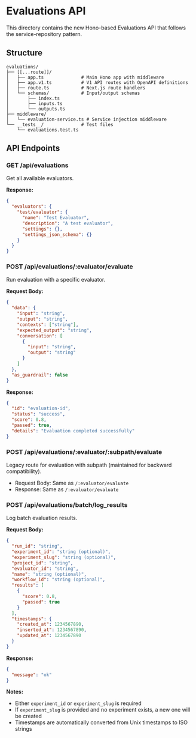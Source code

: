 # Evaluations API

This directory contains the new Hono-based Evaluations API that follows the service-repository pattern.

## Structure

```text
evaluations/
├── [[...route]]/
│   ├── app.ts              # Main Hono app with middleware
│   ├── app.v1.ts           # V1 API routes with OpenAPI definitions
│   ├── route.ts            # Next.js route handlers
│   └── schemas/            # Input/output schemas
│       ├── index.ts
│       ├── inputs.ts
│       └── outputs.ts
├── middleware/
│   └── evaluation-service.ts # Service injection middleware
└── __tests__/              # Test files
    └── evaluations.test.ts
```

## API Endpoints

### GET /api/evaluations

Get all available evaluators.

**Response:**
```json
{
  "evaluators": {
    "test/evaluator": {
      "name": "Test Evaluator",
      "description": "A test evaluator",
      "settings": {},
      "settings_json_schema": {}
    }
  }
}
```

### POST /api/evaluations/:evaluator/evaluate

Run evaluation with a specific evaluator.

**Request Body:**
```json
{
  "data": {
    "input": "string",
    "output": "string",
    "contexts": ["string"],
    "expected_output": "string",
    "conversation": [
      {
        "input": "string",
        "output": "string"
      }
    ]
  },
  "as_guardrail": false
}
```

**Response:**
```json
{
  "id": "evaluation-id",
  "status": "success",
  "score": 0.8,
  "passed": true,
  "details": "Evaluation completed successfully"
}
```

### POST /api/evaluations/:evaluator/:subpath/evaluate

Legacy route for evaluation with subpath (maintained for backward compatibility).

- Request Body: Same as `/:evaluator/evaluate`
- Response: Same as `/:evaluator/evaluate`

### POST /api/evaluations/batch/log_results

Log batch evaluation results.

**Request Body:**
```json
{
  "run_id": "string",
  "experiment_id": "string (optional)",
  "experiment_slug": "string (optional)",
  "project_id": "string",
  "evaluator_id": "string",
  "name": "string (optional)",
  "workflow_id": "string (optional)",
  "results": [
    {
      "score": 0.8,
      "passed": true
    }
  ],
  "timestamps": {
    "created_at": 1234567890,
    "inserted_at": 1234567890,
    "updated_at": 1234567890
  }
}
```

**Response:**
```json
{
  "message": "ok"
}
```

**Notes:**
- Either `experiment_id` or `experiment_slug` is required
- If `experiment_slug` is provided and no experiment exists, a new one will be created
- Timestamps are automatically converted from Unix timestamps to ISO strings
